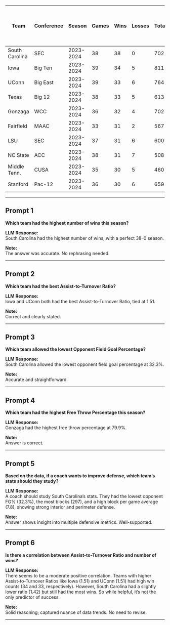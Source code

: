 |Team           |Conference|Season   |Games|Wins|Losses|TotalAssist|AssistPerGame|Total Turnovers|AssistTurnoverRatio|TotalBenchPts|BenchPtAverage|Total Blocks|BlocksPerGame|FieldGoalsMade|FieldGoalAttempted|FieldGoalPercentage|Opponent FGM|Opponent FGA|Opponent FG %|Team Fouls Total|PFPG|DQ |Free Throws Made|Free Throw Attempts|Free Throw Attempt Avg Per Game|Free Throw Percentage Season|Free Throws Made Per Game Avg|
|---------------|----------|---------|-----|----|------|-----------|-------------|---------------|-------------------|-------------|--------------|------------|-------------|--------------|------------------|-------------------|------------|------------|-------------|----------------|----|---|----------------|-------------------|-------------------------------|----------------------------|-----------------------------|
|South Carolina |SEC       |2023-2024|38   |38  |0     |702        |18.5         |495            |1.42               |1,288        |33.9          |297         |7.8          |1,255         |2,550             |49.2               |787         |2,433       |32.3         |541             |14.2|7  |484             |703                |18.5                           |68.8                        |12.74                        |
|Iowa           |Big Ten   |2023-2024|39   |34  |5     |811        |20.8         |538            |1.51               |758          |19.4          |131         |3.4          |1,260         |2,542             |49.6               |1,041       |2,603       |40.0         |562             |14.4|9  |602             |772                |19.79                          |78.0                        |15.44                        |
|UConn          |Big East  |2023-2024|39   |33  |6     |764        |19.6         |505            |1.51               |527          |13.5          |151         |3.9          |1,192         |2,402             |49.6               |820         |2,301       |35.6         |563             |14.4|5  |444             |597                |15.31                          |74.4                        |11.38                        |
|Texas          |Big 12    |2023-2024|38   |33  |5     |613        |16.1         |519            |1.18               |846          |22.3          |173         |4.6          |1,162         |2,369             |49.1               |792         |2,063       |38.4         |655             |17.2|7  |571             |804                |21.16                          |71.0                        |15.03                        |
|Gonzaga        |WCC       |2023-2024|36   |32  |4     |702        |19.5         |477            |1.47               |486          |13.5          |118         |3.3          |1,055         |2,195             |48.1               |821         |2,057       |39.9         |512             |14.2|8  |433             |542                |15.06                          |79.9                        |12.03                        |
|Fairfield      |MAAC      |2023-2024|33   |31  |2     |567        |17.2         |560            |1.01               |675          |20.5          |84          |2.5          |892           |1,929             |46.2               |634         |1,755       |36.1         |622             |18.8|11 |315             |447                |13.55                          |70.5                        |9.55                         |
|LSU            |SEC       |2023-2024|37   |31  |6     |600        |16.2         |566            |1.06               |489          |13.2          |200         |5.4          |1,137         |2,459             |46.2               |854         |2,316       |36.9         |605             |16.4|6  |744             |998                |26.97                          |74.5                        |20.11                        |
|NC State       |ACC       |2023-2024|38   |31  |7     |508        |13.4         |458            |1.11               |491          |12.9          |165         |4.3          |1,010         |2,378             |42.5               |891         |2,456       |36.3         |479             |12.6|1  |537             |723                |19.03                          |74.3                        |14.13                        |
|Middle Tenn.   |CUSA      |2023-2024|35   |30  |5     |460        |13.1         |414            |1.11               |195          |5.6           |175         |5.0          |873           |2,007             |43.5               |709         |2,007       |35.3         |528             |15.1|10 |455             |592                |16.91                          |76.9                        |13.0                         |
|Stanford       |Pac-12    |2023-2024|36   |30  |6     |659        |18.3         |448            |1.47               |673          |18.7          |192         |5.3          |1,051         |2,272             |46.3               |815         |2,282       |35.7         |531             |14.8|9  |423             |546                |15.17                          |77.5                        |11.75                        |

---

## Prompt 1  
**Which team had the highest number of wins this season?**

**LLM Response:**  
South Carolina had the highest number of wins, with a perfect 38–0 season.

**Note:**  
The answer was accurate. No rephrasing needed.

---

## Prompt 2  
**Which team had the best Assist-to-Turnover Ratio?**

**LLM Response:**  
Iowa and UConn both had the best Assist-to-Turnover Ratio, tied at 1.51.

**Note:**  
Correct and clearly stated.

---

## Prompt 3  
**Which team allowed the lowest Opponent Field Goal Percentage?**

**LLM Response:**  
South Carolina allowed the lowest opponent field goal percentage at 32.3%.

**Note:**  
Accurate and straightforward.

---

## Prompt 4  
**Which team had the highest Free Throw Percentage this season?**

**LLM Response:**  
Gonzaga had the highest free throw percentage at 79.9%.

**Note:**  
Answer is correct.

---

## Prompt 5  
**Based on the data, if a coach wants to improve defense, which team’s stats should they study?**

**LLM Response:**  
A coach should study South Carolina’s stats. They had the lowest opponent FG% (32.3%), the most blocks (297), and a high block per game average (7.8), showing strong interior and perimeter defense.

**Note:**  
Answer shows insight into multiple defensive metrics. Well-supported.

---

## Prompt 6  
**Is there a correlation between Assist-to-Turnover Ratio and number of wins?**

**LLM Response:**  
There seems to be a moderate positive correlation. Teams with higher Assist-to-Turnover Ratios like Iowa (1.51) and UConn (1.51) had high win counts (34 and 33, respectively). However, South Carolina had a slightly lower ratio (1.42) but still had the most wins. So while helpful, it’s not the only predictor of success.

**Note:**  
Solid reasoning; captured nuance of data trends. No need to revise.

---
